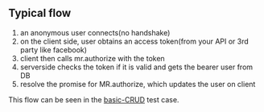 ## Typical flow

1. an anonymous user connects(no handshake)
2. on the client side, user obtains an access token(from your API or 3rd party like facebook)
3. client then calls mr.authorize with the token
4. serverside checks the token if it is valid and gets the bearer user from DB
5. resolve the promise for MR.authorize, which updates the user on client

This flow can be seen in the [basic-CRUD](test/basic-CRUD.js) test case.